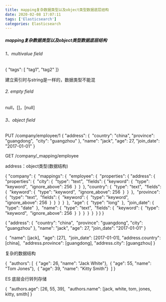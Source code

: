 ```yaml
---
title: mapping复杂数据类型以及object类型数据底层结构
date: 2020-02-08 17:07:11
tags: ['Elasticsearch']
categories: Elasticsearch
---
```


#####  mapping复杂数据类型以及object类型数据底层结构

######  1、multivalue field

{ "tags": [ "tag1", "tag2" ]}

建立索引时与string是一样的，数据类型不能混

###### 2. empty field

null，[]，[null]

###### 3、object field

PUT /company/employee/1
{
  "address": {
​    "country": "china",
​    "province": "guangdong",
​    "city": "guangzhou"
  },
  "name": "jack",
  "age": 27,
  "join_date": "2017-01-01"
}



GET /company/_mapping/employee

address：object类型(数据结构)

{
  "company": {
​    "mappings": {
​      "employee": {
​        "properties": {
​          "address": {
​            "properties": {
​              "city": {
​                "type": "text",
​                "fields": {
​                  "keyword": {
​                    "type": "keyword",
​                    "ignore_above": 256
​                  }
​                }
​              },
​              "country": {
​                "type": "text",
​                "fields": {
​                  "keyword": {
​                    "type": "keyword",
​                    "ignore_above": 256
​                  }
​                }
​              },
​              "province": {
​                "type": "text",
​                "fields": {
​                  "keyword": {
​                    "type": "keyword",
​                    "ignore_above": 256
​                  }
​                }
​              }
​            }
​          },
​          "age": {
​            "type": "long"
​          },
​          "join_date": {
​            "type": "date"
​          },
​          "name": {
​            "type": "text",
​            "fields": {
​              "keyword": {
​                "type": "keyword",
​                "ignore_above": 256
​              }
​            }
​          }
​        }
​      }
​    }
  }
}

{
  "address": {
​    "country": "china",
​    "province": "guangdong",
​    "city": "guangzhou"
  },
  "name": "jack",
  "age": 27,
  "join_date": "2017-01-01"
}

{
​    "name":            [jack],
​    "age":          [27],
​    "join_date":      [2017-01-01],
​    "address.country":         [china],
​    "address.province":   [guangdong],
​    "address.city":  [guangzhou]
}

复杂的数据结构 

{
​    "authors": [
​        { "age": 26, "name": "Jack White"},
​        { "age": 55, "name": "Tom Jones"},
​        { "age": 39, "name": "Kitty Smith"}
​    ]
}

ES 底层会行转列存储

{
​    "authors.age":    [26, 55, 39],
​    "authors.name":   [jack, white, tom, jones, kitty, smith]
}

